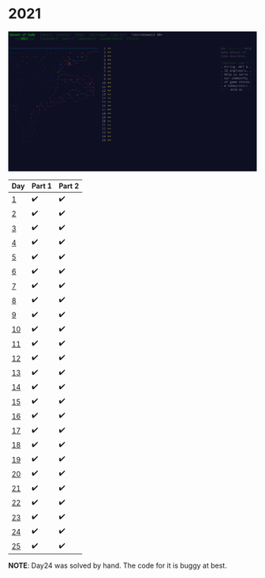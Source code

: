 # 2021

![2021](2021.PNG)

| Day | Part 1 | Part 2 |
| --- | ------ | ------ |
| [1](https://github.com/TahsinAhmed13/Advent-of-Code/blob/main/2021/day1/Main.cpp) | :heavy_check_mark: | :heavy_check_mark: |
| [2](https://github.com/TahsinAhmed13/Advent-of-Code/blob/main/2021/day2/Main.cpp) | :heavy_check_mark: | :heavy_check_mark: |
| [3](https://github.com/TahsinAhmed13/Advent-of-Code/blob/main/2021/day3/Main.cpp) | :heavy_check_mark: | :heavy_check_mark: |
| [4](https://github.com/TahsinAhmed13/Advent-of-Code/blob/main/2021/day4/Main.cpp) | :heavy_check_mark: | :heavy_check_mark: |
| [5](https://github.com/TahsinAhmed13/Advent-of-Code/blob/main/2021/day5/Main.cpp) | :heavy_check_mark: | :heavy_check_mark: |
| [6](https://github.com/TahsinAhmed13/Advent-of-Code/blob/main/2021/day6/Main.cpp) | :heavy_check_mark: | :heavy_check_mark: |
| [7](https://github.com/TahsinAhmed13/Advent-of-Code/blob/main/2021/day7/Main.cpp) | :heavy_check_mark: | :heavy_check_mark: |
| [8](https://github.com/TahsinAhmed13/Advent-of-Code/blob/main/2021/day8/Main.cpp) | :heavy_check_mark: | :heavy_check_mark: |
| [9](https://github.com/TahsinAhmed13/Advent-of-Code/blob/main/2021/day9/Main.cpp) | :heavy_check_mark: | :heavy_check_mark: |
| [10](https://github.com/TahsinAhmed13/Advent-of-Code/blob/main/2021/day10/Main.cpp) | :heavy_check_mark: | :heavy_check_mark: |
| [11](https://github.com/TahsinAhmed13/Advent-of-Code/blob/main/2021/day11/Main.cpp) | :heavy_check_mark: | :heavy_check_mark: |
| [12](https://github.com/TahsinAhmed13/Advent-of-Code/blob/main/2021/day12/Main.cpp) | :heavy_check_mark: | :heavy_check_mark: |
| [13](https://github.com/TahsinAhmed13/Advent-of-Code/blob/main/2021/day13/Main.cpp) | :heavy_check_mark: | :heavy_check_mark: |
| [14](https://github.com/TahsinAhmed13/Advent-of-Code/blob/main/2021/day14/Main.cpp) | :heavy_check_mark: | :heavy_check_mark: |
| [15](https://github.com/TahsinAhmed13/Advent-of-Code/blob/main/2021/day15/Main.cpp) | :heavy_check_mark: | :heavy_check_mark: |
| [16](https://github.com/TahsinAhmed13/Advent-of-Code/blob/main/2021/day16/Main.cpp) | :heavy_check_mark: | :heavy_check_mark: |
| [17](https://github.com/TahsinAhmed13/Advent-of-Code/blob/main/2021/day17/Main.cpp) | :heavy_check_mark: | :heavy_check_mark: |
| [18](https://github.com/TahsinAhmed13/Advent-of-Code/blob/main/2021/day18/Main.cpp) | :heavy_check_mark: | :heavy_check_mark: |
| [19](https://github.com/TahsinAhmed13/Advent-of-Code/blob/main/2021/day19/Main.cpp) | :heavy_check_mark: | :heavy_check_mark: |
| [20](https://github.com/TahsinAhmed13/Advent-of-Code/blob/main/2021/day20/Main.cpp) | :heavy_check_mark: | :heavy_check_mark: |
| [21](https://github.com/TahsinAhmed13/Advent-of-Code/blob/main/2021/day21/Main.cpp) | :heavy_check_mark: | :heavy_check_mark: |
| [22](https://github.com/TahsinAhmed13/Advent-of-Code/blob/main/2021/day22/Main.cpp) | :heavy_check_mark: | :heavy_check_mark: |
| [23](https://github.com/TahsinAhmed13/Advent-of-Code/blob/main/2021/day23/Main.cpp) | :heavy_check_mark: | :heavy_check_mark: |
| [24](https://github.com/TahsinAhmed13/Advent-of-Code/blob/main/2021/day24/Main.cpp) | :heavy_check_mark: | :heavy_check_mark: |
| [25](https://github.com/TahsinAhmed13/Advent-of-Code/blob/main/2021/day25/Main.cpp) | :heavy_check_mark: | :heavy_check_mark: |

**NOTE**: Day24 was solved by hand. The code for it is buggy at best.